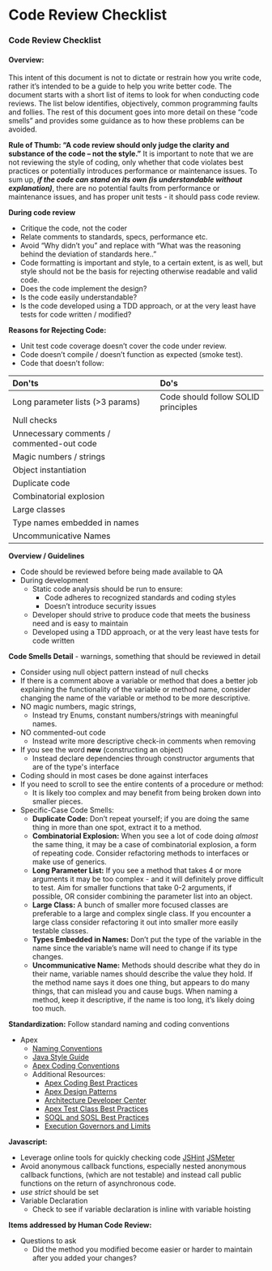 # Code Review Checklist



### Code Review Checklist

#### Overview:

This intent of this document is not to dictate or restrain how you write code, rather it’s intended to be a guide to help you write better code. The document starts with a short list of items to look for when conducting code reviews. The list below identifies, objectively, common programming faults and follies. The rest of this document goes into more detail on these “code smells” and provides some guidance as to how these problems can be avoided.

**Rule of Thumb: “A code review should only judge the clarity and substance of the code – not the style.”** It is important to note that we are not reviewing the style of coding, only whether that code violates best practices or potentially introduces performance or maintenance issues. To sum up, _**if the code can stand on its own \(is understandable without explanation\)**_, there are no potential faults from performance or maintenance issues, and has proper unit tests - it should pass code review.

**During code review**

* Critique the code, not the coder
* Relate comments to standards, specs, performance etc.
* Avoid “Why didn’t you” and replace with “What was the reasoning behind the deviation of standards here..”
* Code formatting is important and style, to a certain extent, is as well, but style should not be the basis for rejecting otherwise readable and valid code.
* Does the code implement the design?
* Is the code easily understandable?
* Is the code developed using a TDD approach, or at the very least have tests for code written / modified?

**Reasons for Rejecting Code:**

* Unit test code coverage doesn’t cover the code under review.
* Code doesn’t compile / doesn’t function as expected \(smoke test\).
* Code that doesn’t follow:

| Don'ts | Do's |
| :--- | :--- |
| Long parameter lists \(&gt;3 params\) | Code should follow SOLID principles |
| Null checks |  |
| Unnecessary comments / commented-out code |  |
| Magic numbers / strings |  |
| Object instantiation |  |
| Duplicate code |  |
| Combinatorial explosion |  |
| Large classes |  |
| Type names embedded in names |  |
| Uncommunicative Names |  |

**Overview / Guidelines**

* Code should be reviewed before being made available to QA
* During development
  * Static code analysis should be run to ensure:
    * Code adheres to recognized standards and coding styles
    * Doesn’t introduce security issues
  * Developer should strive to produce code that meets the business need and is easy to maintain
  * Developed using a TDD approach, or at the very least have tests for code written

**Code Smells Detail** - warnings, something that should be reviewed in detail

* Consider using null object pattern instead of null checks
* If there is a comment above a variable or method that does a better job explaining the functionality of the variable or method name, consider changing the name of the variable or method to be more descriptive.
* NO magic numbers, magic strings,
  * Instead try Enums, constant numbers/strings with meaningful names.
* NO commented-out code
  * Instead write more descriptive check-in comments when removing 
* If you see the word **new** \(constructing an object\)
  * Instead declare dependencies through constructor arguments that are of the type's interface
* Coding should in most cases be done against interfaces
* If you need to scroll to see the entire contents of a procedure or method:
  * It is likely too complex and may benefit from being broken down into smaller pieces.
* Specific-Case Code Smells:
  * **Duplicate Code:** Don’t repeat yourself; if you are doing the same thing in more than one spot, extract it to a method.
  * **Combinatorial Explosion:** When you see a lot of code doing _almost_ the same thing, it may be a case of combinatorial explosion, a form of repeating code.  Consider refactoring methods to interfaces or make use of generics. 
  * **Long Parameter List:** If you see a method that takes 4 or more arguments it may be too complex - and it will definitely prove difficult to test.  Aim for smaller functions that take 0-2 arguments, if possible, OR consider combining the parameter list into an object.
  * **Large Class:** A bunch of smaller more focused classes are preferable to a large and complex single class.  If you encounter a large class consider refactoring it out into smaller more easily testable classes.
  * **Types Embedded in Names:** Don’t put the type of the variable in the name since the variable’s name will need to change if its type changes.
  * **Uncommunicative Name:** Methods should describe what they do in their name, variable names should describe the value they hold.  If the method name says it does one thing, but appears to do many things, that can mislead you and cause bugs.  When naming a method, keep it descriptive, if the name is too long, it’s likely doing too much.

**Standardization:** Follow standard naming and coding conventions

* Apex 
  * [Naming Conventions](https://developer.salesforce.com/docs/atlas.en-us.apexcode.meta/apexcode/apex_classes_naming_conventions.htm) 
  * [Java Style Guide ](https://google.github.io/styleguide/javaguide.html) 
  * [Apex Coding Conventions](https://gist.github.com/KorbenC/24f04b4d0f4bcf65ce5a)
  * Additional Resources:
    * [Apex Coding Best Practices](https://developer.salesforce.com/index.php?title=Apex_Code_Best_Practices&oldid=26951)
    * [Apex Design Patterns](https://developer.salesforce.com/page/Apex_Design_Patterns)
    * [Architecture Developer Center](https://developer.salesforce.com/developer-centers/architecture/)
    * [Apex Test Class Best Practices](https://developer.salesforce.com/docs/atlas.en-us.apexcode.meta/apexcode/apex_testing_best_practices.htm)
    * [SOQL and SOSL Best Practices](https://developer.salesforce.com/docs/atlas.en-us.salesforce_large_data_volumes_bp.meta/salesforce_large_data_volumes_bp/ldv_deployments_best_practices_soql_and_sosl.htm)
    * [Execution Governors and Limits](https://developer.salesforce.com/docs/atlas.en-us.apexcode.meta/apexcode/apex_gov_limits.htm)

**Javascript:**

* Leverage online tools for quickly checking code [JSHint](https://jshint.com/) [JSMeter](https://github.com/wahengchang/js-meter#readme)
* Avoid anonymous callback functions, especially nested anonymous callback functions, \(which are not testable\) and instead call public functions on the return of asynchronous code.
* _use strict_ should be set 
* Variable Declaration
  * Check to see if variable declaration is inline with variable hoisting

**Items addressed by Human Code Review:**

* Questions to ask
  * Did the method you modified become easier or harder to maintain after you added your changes?

